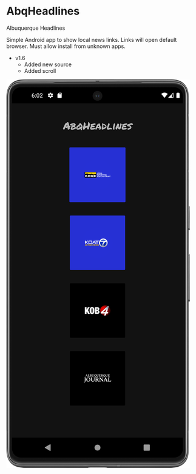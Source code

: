 # AbqHeadlines 
Albuquerque Headlines

Simple Android app to show local news links. Links will open default browser.
Must allow install from unknown apps.

- v1.6
  - Added new source
  - Added scroll

![Alt text](/Screenshot1.png "Screenshot1")